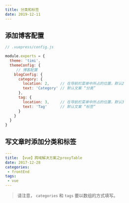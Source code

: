 ```yaml
---
title: 分类和标签
date: 2019-12-11
---
```


## 添加博客配置

```javascript
// .vuepress/config.js

module.exports = {
  theme: 'timi',
  themeConfig: {
     // 博客配置
    blogConfig: {
      category: {
        location: 2,     // 在导航栏菜单中所占的位置，默认2
        text: 'Category' // 默认文案 “分类”
      },
      tag: {
        location: 3,     // 在导航栏菜单中所占的位置，默认3
        text: 'Tag'      // 默认文案 “标签”
      }
    }
  }
}
```

## 写文章时添加分类和标签

```yaml
---
title: 【vue】跨域解决方案之proxyTable
date: 2017-12-28
categories:
 - frontEnd
tags:
 - vue
---
```

> 请注意， `categories` 和 `tags` 要以数组的方式填写。
